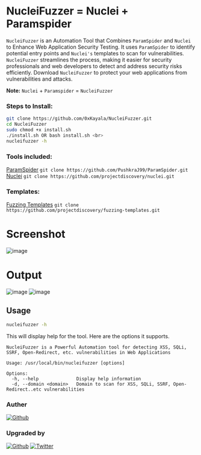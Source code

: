 # NucleiFuzzer = Nuclei + Paramspider
`NucleiFuzzer` is an Automation Tool that Combines `ParamSpider` and `Nuclei` to Enhance Web Application Security Testing. It uses `ParamSpider` to identify potential entry points and `Nuclei's` templates to scan for vulnerabilities. `NucleiFuzzer` streamlines the process, making it easier for security professionals and web developers to detect and address security risks efficiently. Download `NucleiFuzzer` to protect your web applications from vulnerabilities and attacks.

**Note:** `Nuclei` + `Paramspider` = `NucleiFuzzer`

### Steps to Install:
```sh
git clone https://github.com/0xKayala/NucleiFuzzer.git
cd NucleiFuzzer
sudo chmod +x install.sh
./install.sh OR bash install.sh <br>
nucleifuzzer -h
```

### Tools included:
[ParamSpider](https://github.com/devanshbatham/ParamSpider) `git clone https://github.com/PushkraJ99/ParamSpider.git`<br>
[Nuclei](https://github.com/projectdiscovery/nuclei) `git clone https://github.com/projectdiscovery/nuclei.git`

### Templates:
[Fuzzing Templates](https://github.com/projectdiscovery/fuzzing-templates) `git clone https://github.com/projectdiscovery/fuzzing-templates.git`

# Screenshot
![image](https://github.com/0xKayala/NucleiFuzzer/assets/16838353/d3e6466c-8716-45bd-9bac-51f388ef8179)


# Output
![image](https://github.com/0xKayala/NucleiFuzzer/assets/16838353/4bc2998b-b48d-4705-8ba7-16ff4c0aace7)
![image](https://github.com/0xKayala/NucleiFuzzer/assets/16838353/bf911936-1eed-42bc-b81f-35d71a8ebf49)

## Usage

```sh
nucleifuzzer -h
```

This will display help for the tool. Here are the options it supports.


```console
NucleiFuzzer is a Powerful Automation tool for detecting XSS, SQLi, SSRF, Open-Redirect, etc. vulnerabilities in Web Applications

Usage: /usr/local/bin/nucleifuzzer [options]

Options:
  -h, --help              Display help information
  -d, --domain <domain>   Domain to scan for XSS, SQLi, SSRF, Open-Redirect..etc vulnerabilities
```  

### Auther 
[![Github](https://img.shields.io/badge/GitHub-100000?style=for-the-badge&logo=github&logoColor=white)](https://github.com/0xKayala)

### Upgraded by 
[![Github](https://img.shields.io/badge/GitHub-100000?style=for-the-badge&logo=github&logoColor=white)](https://github.com/PushkraJ99)
[![Twitter](https://img.shields.io/badge/Twitter-1DA1F2?style=for-the-badge&logo=twitter&logoColor=white)](https://twitter.com/intent/follow?screen_name=PushkraJ99) 
